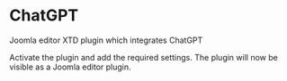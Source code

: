 # ChatGPT
Joomla editor XTD plugin which integrates ChatGPT

Activate the plugin and add the required settings. The plugin will now be visible as a Joomla editor plugin.
